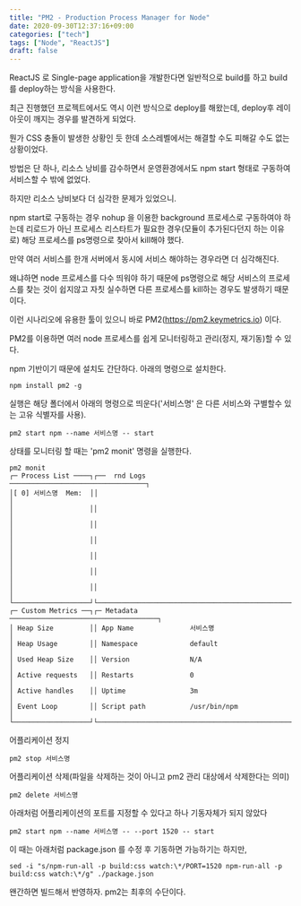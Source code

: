 ```yaml
---
title: "PM2 - Production Process Manager for Node"
date: 2020-09-30T12:37:16+09:00
categories: ["tech"]
tags: ["Node", "ReactJS"]
draft: false
---
```


ReactJS 로 Single-page application을 개발한다면 일반적으로 build를 하고 build를 deploy하는 방식을 사용한다.

최근 진행했던 프로젝트에서도 역시 이런 방식으로 deploy를 해왔는데, deploy후 레이아웃이 깨지는 경우를 발견하게 되었다. 

뭔가 CSS 충돌이 발생한 상황인 듯 한데 소스레벨에서는 해결할 수도 피해갈 수도 없는 상황이었다. 

방법은 단 하나, 리소스 낭비를 감수하면서 운영환경에서도 npm start 형태로 구동하여 서비스할 수 밖에 없었다.

하지만 리소스 낭비보다 더 심각한 문제가 있었으니.

npm start로 구동하는 경우 nohup 을 이용한 background 프로세스로 구동하여야 하는데 리로드가 아닌 프로세스 리스타트가 필요한 경우(모듈이 추가된다던지 하는 이유로) 해당 프로세스를 ps명령으로 찾아서 kill해야 했다.

만약 여러 서비스를 한개 서버에서 동시에 서비스 해야하는 경우라면 더 심각해진다.

왜냐하면 node 프로세스를 다수 띄워야 하기 때문에 ps명령으로 해당 서비스의 프로세스를 찾는 것이 쉽지않고 자칫 실수하면 다른 프로세스를 kill하는 경우도 발생하기 때문이다.

이런 시나리오에 유용한 툴이 있으니 바로 PM2(https://pm2.keymetrics.io) 이다.

PM2를 이용하면 여러 node 프로세스를 쉽게 모니터링하고 관리(정지, 재기동)할 수 있다.

npm 기반이기 때문에 설치도 간단하다. 아래의 명령으로 설치한다.

	npm install pm2 -g

실행은 해당 폴더에서 아래의 명령으로 띄운다('서비스명' 은 다른 서비스와 구별할수 있는 고유 식별자를 사용).

	pm2 start npm --name 서비스명 -- start

상태를 모니터링 할 때는 'pm2 monit' 명령을 실행한다.

	pm2 monit
	┌─ Process List ────┐┌──  rnd Logs  ──────────────────────────────────┐
	│[ 0] 서비스명  Mem:  ││                                                │
	│                   ││                                                │
	│                   ││                                                │
	│                   ││                                                │
	│                   ││                                                │
	│                   ││                                                │
	│                   ││                                                │
	└───────────────────┘└────────────────────────────────────────────────┘
	┌─ Custom Metrics ──┐┌─ Metadata ─────────────────────────────────────┐
	│ Heap Size         ││ App Name              서비스명                   │
	│ Heap Usage        ││ Namespace             default                  │
	│ Used Heap Size    ││ Version               N/A                      │
	│ Active requests   ││ Restarts              0                        │
	│ Active handles    ││ Uptime                3m                       │
	│ Event Loop        ││ Script path           /usr/bin/npm             │
	└───────────────────┘└────────────────────────────────────────────────┘

어플리케이션 정지

	pm2 stop 서비스명
	
어플리케이션 삭제(파일을 삭제하는 것이 아니고 pm2 관리 대상에서 삭제한다는 의미)

	pm2 delete 서비스명
	
아래처럼 어플리케이션의 포트를 지정할 수 있다고 하나 기동자체가 되지 않았다

	pm2 start npm --name 서비스명 -- --port 1520 -- start
	
이 때는 아래처럼 package.json 를 수정 후 기동하면 가능하기는 하지만,

	sed -i "s/npm-run-all -p build:css watch:\*/PORT=1520 npm-run-all -p build:css watch:\*/g" ./package.json
	
왠간하면 빌드해서 반영하자. pm2는 최후의 수단이다. 
	

